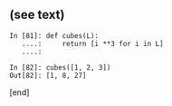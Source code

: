 ## (see text)

    In [81]: def cubes(L):
       ....:     return [i **3 for i in L]
       ....: 
    
    In [82]: cubes([1, 2, 3])
    Out[82]: [1, 8, 27]

[end]

